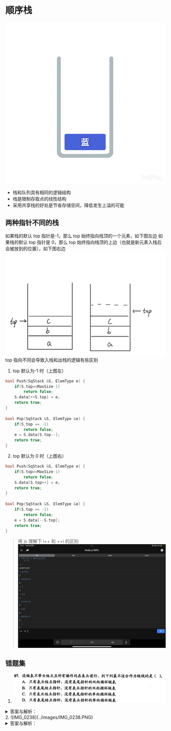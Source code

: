 # 顺序栈
![IMG_0234](../../assets/images/IMG_0234.GIF)

- 栈和队列具有相同的逻辑结构
- 栈是限制存取点的线性结构
- 采用共享栈的好处是节省存储空间，降低发生上溢的可能
## 两种指针不同的栈
如果栈的默认 top 指针是-1，那么 top 始终指向栈顶的一个元素，如下图左边
如果栈的默认 top 指针是 0，那么 top 始终指向栈顶的上边（也就是新元素入栈后会被放到的位置），如下图右边
![IMG_0235](../../assets/images/IMG_0235.PNG)
top 指向不同会导致入栈和出栈的逻辑有些区别

1. top 默认为-1 时（上图左）
```c++
bool Push(SqStack &S, ElemType e) {
    if(S.top==MaxSize-1)
        return false;
    S.data[++S.top] = e;
    return true;
}

bool Pop(SqStack &S, ElemType &e) {
    if(S.top == -1)
        return false;
    e = S.data[S.top--];
    return true;
}
```
2. top 默认为 0 时（上图右）
```c++
bool Push(SqStack &S, ElemType e) {
    if(S.top==MaxSize-1)
        return false;
    S.data[S.top++] = e;
    return true;
}

bool Pop(SqStack &S, ElemType &e) {
    if(S.top == -1)
        return false;
    e = S.data[--S.top];
    return true;
}
```
> 用 js 理解下 i++ 和 ++i 的区别
> ![IMG_0236](../../assets/images/IMG_0236.PNG)
## 错题集
1. ![IMG_0237](../../assets/images/IMG_0237.PNG)
<details>
  <summary>答案与解析：</summary>
  <br />
  答案： C
  <br />
  解析：<br />
双向循环链表方便找到头结点<br />
有尾指针的单项循环链表也方便找到头结点<br />
只有表头结点没有表尾结点的单项循环链表只方便找第二个结点，要改头结点得先循环一圈
</details>
2. ![IMG_0238](../images/IMG_0238.PNG)
<details>
  <summary>答案与解析：</summary>
  <br />
  答案： B
  <br />
  解析：<br />
（1/(n+1))C<sup>n</sup><sub>2n</sub> = (1/(3+1))*((6*5*4)/(1*2*3)) = 5<br />
这一行换成分数写到纸上就看明白了
</details>
